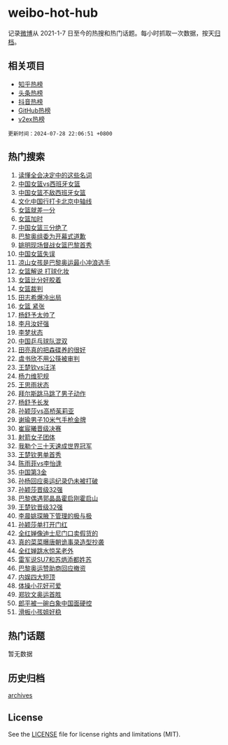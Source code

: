 # weibo-hot-hub

记录[微博](https://www.weibo.com)从 2021-1-7 日至今的热搜和热门话题。每小时抓取一次数据，按天[归档](archives)。

## 相关项目

- [知乎热榜](https://github.com/lonnyzhang423/zhihu-hot-hub)
- [头条热榜](https://github.com/lonnyzhang423/toutiao-hot-hub)
- [抖音热榜](https://github.com/lonnyzhang423/douyin-hot-hub)
- [GitHub热榜](https://github.com/lonnyzhang423/github-hot-hub)
- [v2ex热榜](https://github.com/lonnyzhang423/v2ex-hot-hub)


`更新时间：2024-07-28 22:06:51 +0800`

## 热门搜索

1. [读懂全会决定中的这些名词](https://m.weibo.cn/search?containerid=100103type%3D1%26t%3D10%26q%3D%23%E8%AF%BB%E6%87%82%E5%85%A8%E4%BC%9A%E5%86%B3%E5%AE%9A%E4%B8%AD%E7%9A%84%E8%BF%99%E4%BA%9B%E5%90%8D%E8%AF%8D%23&stream_entry_id=51&isnewpage=1&extparam=seat%3D1%26stream_entry_id%3D51%26c_type%3D51%26q%3D%2523%25E8%25AF%25BB%25E6%2587%2582%25E5%2585%25A8%25E4%25BC%259A%25E5%2586%25B3%25E5%25AE%259A%25E4%25B8%25AD%25E7%259A%2584%25E8%25BF%2599%25E4%25BA%259B%25E5%2590%258D%25E8%25AF%258D%2523%26cate%3D10103%26dgr%3D0%26pos%3D0%26filter_type%3Drealtimehot%26display_time%3D1722175610%26pre_seqid%3D1722175610437023595181)
1. [中国女篮vs西班牙女篮](https://m.weibo.cn/search?containerid=100103type%3D1%26t%3D10%26q%3D%23%E4%B8%AD%E5%9B%BD%E5%A5%B3%E7%AF%AEvs%E8%A5%BF%E7%8F%AD%E7%89%99%E5%A5%B3%E7%AF%AE%23&stream_entry_id=31&isnewpage=1&extparam=seat%3D1%26stream_entry_id%3D31%26flag%3D4%26realpos%3D1%26pos%3D0%26lcate%3D5001%26c_type%3D31%26filter_type%3Drealtimehot%26cate%3D5001%26dgr%3D0%26q%3D%2523%25E4%25B8%25AD%25E5%259B%25BD%25E5%25A5%25B3%25E7%25AF%25AEvs%25E8%25A5%25BF%25E7%258F%25AD%25E7%2589%2599%25E5%25A5%25B3%25E7%25AF%25AE%2523%26band_rank%3D1%26display_time%3D1722175610%26pre_seqid%3D1722175610437023595181)
1. [中国女篮不敌西班牙女篮](https://m.weibo.cn/search?containerid=100103type%3D1%26t%3D10%26q%3D%E4%B8%AD%E5%9B%BD%E5%A5%B3%E7%AF%AE%E4%B8%8D%E6%95%8C%E8%A5%BF%E7%8F%AD%E7%89%99%E5%A5%B3%E7%AF%AE&stream_entry_id=31&isnewpage=1&extparam=seat%3D1%26stream_entry_id%3D31%26flag%3D1%26realpos%3D2%26pos%3D1%26lcate%3D5001%26c_type%3D31%26filter_type%3Drealtimehot%26cate%3D5001%26dgr%3D0%26q%3D%25E4%25B8%25AD%25E5%259B%25BD%25E5%25A5%25B3%25E7%25AF%25AE%25E4%25B8%258D%25E6%2595%258C%25E8%25A5%25BF%25E7%258F%25AD%25E7%2589%2599%25E5%25A5%25B3%25E7%25AF%25AE%26band_rank%3D2%26display_time%3D1722175610%26pre_seqid%3D1722175610437023595181)
1. [文化中国行打卡北京中轴线](https://m.weibo.cn/search?containerid=100103type%3D1%26t%3D10%26q%3D%23%E6%96%87%E5%8C%96%E4%B8%AD%E5%9B%BD%E8%A1%8C%E6%89%93%E5%8D%A1%E5%8C%97%E4%BA%AC%E4%B8%AD%E8%BD%B4%E7%BA%BF%23&stream_entry_id=31&isnewpage=1&extparam=seat%3D1%26stream_entry_id%3D31%26flag%3D1%26realpos%3D3%26pos%3D2%26lcate%3D5001%26c_type%3D31%26filter_type%3Drealtimehot%26cate%3D5001%26dgr%3D0%26q%3D%2523%25E6%2596%2587%25E5%258C%2596%25E4%25B8%25AD%25E5%259B%25BD%25E8%25A1%258C%25E6%2589%2593%25E5%258D%25A1%25E5%258C%2597%25E4%25BA%25AC%25E4%25B8%25AD%25E8%25BD%25B4%25E7%25BA%25BF%2523%26band_rank%3D3%26display_time%3D1722175610%26pre_seqid%3D1722175610437023595181)
1. [女篮就差一分](https://m.weibo.cn/search?containerid=100103type%3D1%26t%3D10%26q%3D%E5%A5%B3%E7%AF%AE%E5%B0%B1%E5%B7%AE%E4%B8%80%E5%88%86&stream_entry_id=31&isnewpage=1&extparam=seat%3D1%26stream_entry_id%3D31%26flag%3D1%26realpos%3D4%26pos%3D3%26lcate%3D5001%26c_type%3D31%26filter_type%3Drealtimehot%26cate%3D5001%26dgr%3D0%26q%3D%25E5%25A5%25B3%25E7%25AF%25AE%25E5%25B0%25B1%25E5%25B7%25AE%25E4%25B8%2580%25E5%2588%2586%26band_rank%3D4%26display_time%3D1722175610%26pre_seqid%3D1722175610437023595181)
1. [女篮加时](https://m.weibo.cn/search?containerid=100103type%3D1%26t%3D10%26q%3D%E5%A5%B3%E7%AF%AE%E5%8A%A0%E6%97%B6&stream_entry_id=31&isnewpage=1&extparam=seat%3D1%26stream_entry_id%3D31%26flag%3D1%26realpos%3D5%26pos%3D4%26lcate%3D5001%26c_type%3D31%26filter_type%3Drealtimehot%26cate%3D5001%26dgr%3D0%26q%3D%25E5%25A5%25B3%25E7%25AF%25AE%25E5%258A%25A0%25E6%2597%25B6%26band_rank%3D5%26display_time%3D1722175610%26pre_seqid%3D1722175610437023595181)
1. [中国女篮三分绝了](https://m.weibo.cn/search?containerid=100103type%3D1%26t%3D10%26q%3D%E4%B8%AD%E5%9B%BD%E5%A5%B3%E7%AF%AE%E4%B8%89%E5%88%86%E7%BB%9D%E4%BA%86&stream_entry_id=31&isnewpage=1&extparam=seat%3D1%26stream_entry_id%3D31%26flag%3D1%26realpos%3D6%26pos%3D5%26lcate%3D5001%26c_type%3D31%26filter_type%3Drealtimehot%26cate%3D5001%26dgr%3D0%26q%3D%25E4%25B8%25AD%25E5%259B%25BD%25E5%25A5%25B3%25E7%25AF%25AE%25E4%25B8%2589%25E5%2588%2586%25E7%25BB%259D%25E4%25BA%2586%26band_rank%3D6%26display_time%3D1722175610%26pre_seqid%3D1722175610437023595181)
1. [巴黎奥组委为开幕式道歉](https://m.weibo.cn/search?containerid=100103type%3D1%26t%3D10%26q%3D%23%E5%B7%B4%E9%BB%8E%E5%A5%A5%E7%BB%84%E5%A7%94%E4%B8%BA%E5%BC%80%E5%B9%95%E5%BC%8F%E9%81%93%E6%AD%89%23&stream_entry_id=31&isnewpage=1&extparam=seat%3D1%26stream_entry_id%3D31%26flag%3D1%26realpos%3D7%26pos%3D6%26lcate%3D5001%26c_type%3D31%26filter_type%3Drealtimehot%26cate%3D5001%26dgr%3D0%26q%3D%2523%25E5%25B7%25B4%25E9%25BB%258E%25E5%25A5%25A5%25E7%25BB%2584%25E5%25A7%2594%25E4%25B8%25BA%25E5%25BC%2580%25E5%25B9%2595%25E5%25BC%258F%25E9%2581%2593%25E6%25AD%2589%2523%26band_rank%3D7%26display_time%3D1722175610%26pre_seqid%3D1722175610437023595181)
1. [姚明现场督战女篮巴黎首秀](https://m.weibo.cn/search?containerid=100103type%3D1%26t%3D10%26q%3D%23%E5%A7%9A%E6%98%8E%E7%8E%B0%E5%9C%BA%E7%9D%A3%E6%88%98%E5%A5%B3%E7%AF%AE%E5%B7%B4%E9%BB%8E%E9%A6%96%E7%A7%80%23&stream_entry_id=31&isnewpage=1&extparam=seat%3D1%26stream_entry_id%3D31%26flag%3D0%26realpos%3D8%26pos%3D7%26lcate%3D5001%26c_type%3D31%26filter_type%3Drealtimehot%26cate%3D5001%26dgr%3D0%26q%3D%2523%25E5%25A7%259A%25E6%2598%258E%25E7%258E%25B0%25E5%259C%25BA%25E7%259D%25A3%25E6%2588%2598%25E5%25A5%25B3%25E7%25AF%25AE%25E5%25B7%25B4%25E9%25BB%258E%25E9%25A6%2596%25E7%25A7%2580%2523%26band_rank%3D8%26display_time%3D1722175610%26pre_seqid%3D1722175610437023595181)
1. [中国女篮失误](https://m.weibo.cn/search?containerid=100103type%3D1%26t%3D10%26q%3D%23%E4%B8%AD%E5%9B%BD%E5%A5%B3%E7%AF%AE%E5%A4%B1%E8%AF%AF%23&stream_entry_id=31&isnewpage=1&extparam=seat%3D1%26stream_entry_id%3D31%26flag%3D0%26realpos%3D9%26pos%3D8%26lcate%3D5001%26c_type%3D31%26filter_type%3Drealtimehot%26cate%3D5001%26dgr%3D0%26q%3D%2523%25E4%25B8%25AD%25E5%259B%25BD%25E5%25A5%25B3%25E7%25AF%25AE%25E5%25A4%25B1%25E8%25AF%25AF%2523%26band_rank%3D9%26display_time%3D1722175610%26pre_seqid%3D1722175610437023595181)
1. [凉山女孩是巴黎奥运最小冲浪选手](https://m.weibo.cn/search?containerid=100103type%3D1%26t%3D10%26q%3D%23%E5%87%89%E5%B1%B1%E5%A5%B3%E5%AD%A9%E6%98%AF%E5%B7%B4%E9%BB%8E%E5%A5%A5%E8%BF%90%E6%9C%80%E5%B0%8F%E5%86%B2%E6%B5%AA%E9%80%89%E6%89%8B%23&stream_entry_id=31&isnewpage=1&extparam=seat%3D1%26stream_entry_id%3D31%26flag%3D1%26realpos%3D10%26pos%3D9%26lcate%3D5001%26c_type%3D31%26filter_type%3Drealtimehot%26cate%3D5001%26dgr%3D0%26q%3D%2523%25E5%2587%2589%25E5%25B1%25B1%25E5%25A5%25B3%25E5%25AD%25A9%25E6%2598%25AF%25E5%25B7%25B4%25E9%25BB%258E%25E5%25A5%25A5%25E8%25BF%2590%25E6%259C%2580%25E5%25B0%258F%25E5%2586%25B2%25E6%25B5%25AA%25E9%2580%2589%25E6%2589%258B%2523%26band_rank%3D10%26display_time%3D1722175610%26pre_seqid%3D1722175610437023595181)
1. [女篮解说 打球化妆](https://m.weibo.cn/search?containerid=100103type%3D1%26t%3D10%26q%3D%E5%A5%B3%E7%AF%AE%E8%A7%A3%E8%AF%B4+%E6%89%93%E7%90%83%E5%8C%96%E5%A6%86&stream_entry_id=31&isnewpage=1&extparam=seat%3D1%26stream_entry_id%3D31%26flag%3D1%26realpos%3D11%26pos%3D10%26lcate%3D5001%26c_type%3D31%26filter_type%3Drealtimehot%26cate%3D5001%26dgr%3D0%26q%3D%25E5%25A5%25B3%25E7%25AF%25AE%25E8%25A7%25A3%25E8%25AF%25B4%2520%25E6%2589%2593%25E7%2590%2583%25E5%258C%2596%25E5%25A6%2586%26band_rank%3D11%26display_time%3D1722175610%26pre_seqid%3D1722175610437023595181)
1. [女篮比分好胶着](https://m.weibo.cn/search?containerid=100103type%3D1%26t%3D10%26q%3D%E5%A5%B3%E7%AF%AE%E6%AF%94%E5%88%86%E5%A5%BD%E8%83%B6%E7%9D%80&stream_entry_id=31&isnewpage=1&extparam=seat%3D1%26stream_entry_id%3D31%26flag%3D1%26realpos%3D12%26pos%3D11%26lcate%3D5001%26c_type%3D31%26filter_type%3Drealtimehot%26cate%3D5001%26dgr%3D0%26q%3D%25E5%25A5%25B3%25E7%25AF%25AE%25E6%25AF%2594%25E5%2588%2586%25E5%25A5%25BD%25E8%2583%25B6%25E7%259D%2580%26band_rank%3D12%26display_time%3D1722175610%26pre_seqid%3D1722175610437023595181)
1. [女篮裁判](https://m.weibo.cn/search?containerid=100103type%3D1%26t%3D10%26q%3D%E5%A5%B3%E7%AF%AE%E8%A3%81%E5%88%A4&stream_entry_id=31&isnewpage=1&extparam=seat%3D1%26stream_entry_id%3D31%26flag%3D1%26realpos%3D13%26pos%3D12%26lcate%3D5001%26c_type%3D31%26filter_type%3Drealtimehot%26cate%3D5001%26dgr%3D0%26q%3D%25E5%25A5%25B3%25E7%25AF%25AE%25E8%25A3%2581%25E5%2588%25A4%26band_rank%3D13%26display_time%3D1722175610%26pre_seqid%3D1722175610437023595181)
1. [田志希爆冷出局](https://m.weibo.cn/search?containerid=100103type%3D1%26t%3D10%26q%3D%23%E7%94%B0%E5%BF%97%E5%B8%8C%E7%88%86%E5%86%B7%E5%87%BA%E5%B1%80%23&stream_entry_id=31&isnewpage=1&extparam=seat%3D1%26stream_entry_id%3D31%26flag%3D0%26realpos%3D14%26pos%3D13%26lcate%3D5001%26c_type%3D31%26filter_type%3Drealtimehot%26cate%3D5001%26dgr%3D0%26q%3D%2523%25E7%2594%25B0%25E5%25BF%2597%25E5%25B8%258C%25E7%2588%2586%25E5%2586%25B7%25E5%2587%25BA%25E5%25B1%2580%2523%26band_rank%3D14%26display_time%3D1722175610%26pre_seqid%3D1722175610437023595181)
1. [女篮 紧张](https://m.weibo.cn/search?containerid=100103type%3D1%26t%3D10%26q%3D%E5%A5%B3%E7%AF%AE+%E7%B4%A7%E5%BC%A0&stream_entry_id=31&isnewpage=1&extparam=seat%3D1%26stream_entry_id%3D31%26flag%3D1%26realpos%3D15%26pos%3D14%26lcate%3D5001%26c_type%3D31%26filter_type%3Drealtimehot%26cate%3D5001%26dgr%3D0%26q%3D%25E5%25A5%25B3%25E7%25AF%25AE%2520%25E7%25B4%25A7%25E5%25BC%25A0%26band_rank%3D15%26display_time%3D1722175610%26pre_seqid%3D1722175610437023595181)
1. [杨舒予太帅了](https://m.weibo.cn/search?containerid=100103type%3D1%26t%3D10%26q%3D%E6%9D%A8%E8%88%92%E4%BA%88%E5%A4%AA%E5%B8%85%E4%BA%86&stream_entry_id=31&isnewpage=1&extparam=seat%3D1%26stream_entry_id%3D31%26flag%3D0%26realpos%3D16%26pos%3D15%26lcate%3D5001%26c_type%3D31%26filter_type%3Drealtimehot%26cate%3D5001%26dgr%3D0%26q%3D%25E6%259D%25A8%25E8%2588%2592%25E4%25BA%2588%25E5%25A4%25AA%25E5%25B8%2585%25E4%25BA%2586%26band_rank%3D16%26display_time%3D1722175610%26pre_seqid%3D1722175610437023595181)
1. [李月汝好强](https://m.weibo.cn/search?containerid=100103type%3D1%26t%3D10%26q%3D%E6%9D%8E%E6%9C%88%E6%B1%9D%E5%A5%BD%E5%BC%BA&stream_entry_id=31&isnewpage=1&extparam=seat%3D1%26stream_entry_id%3D31%26flag%3D1%26realpos%3D17%26pos%3D16%26lcate%3D5001%26c_type%3D31%26filter_type%3Drealtimehot%26cate%3D5001%26dgr%3D0%26q%3D%25E6%259D%258E%25E6%259C%2588%25E6%25B1%259D%25E5%25A5%25BD%25E5%25BC%25BA%26band_rank%3D17%26display_time%3D1722175610%26pre_seqid%3D1722175610437023595181)
1. [李梦状态](https://m.weibo.cn/search?containerid=100103type%3D1%26t%3D10%26q%3D%E6%9D%8E%E6%A2%A6%E7%8A%B6%E6%80%81&stream_entry_id=31&isnewpage=1&extparam=seat%3D1%26stream_entry_id%3D31%26flag%3D0%26realpos%3D18%26pos%3D17%26lcate%3D5001%26c_type%3D31%26filter_type%3Drealtimehot%26cate%3D5001%26dgr%3D0%26q%3D%25E6%259D%258E%25E6%25A2%25A6%25E7%258A%25B6%25E6%2580%2581%26band_rank%3D18%26display_time%3D1722175610%26pre_seqid%3D1722175610437023595181)
1. [中国乒乓球队混双](https://m.weibo.cn/search?containerid=100103type%3D1%26t%3D10%26q%3D%E4%B8%AD%E5%9B%BD%E4%B9%92%E4%B9%93%E7%90%83%E9%98%9F%E6%B7%B7%E5%8F%8C&stream_entry_id=31&isnewpage=1&extparam=seat%3D1%26stream_entry_id%3D31%26flag%3D1%26realpos%3D19%26pos%3D18%26lcate%3D5001%26c_type%3D31%26filter_type%3Drealtimehot%26cate%3D5001%26dgr%3D0%26q%3D%25E4%25B8%25AD%25E5%259B%25BD%25E4%25B9%2592%25E4%25B9%2593%25E7%2590%2583%25E9%2598%259F%25E6%25B7%25B7%25E5%258F%258C%26band_rank%3D19%26display_time%3D1722175610%26pre_seqid%3D1722175610437023595181)
1. [田亮真的把森碟养的很好](https://m.weibo.cn/search?containerid=100103type%3D1%26t%3D10%26q%3D%23%E7%94%B0%E4%BA%AE%E7%9C%9F%E7%9A%84%E6%8A%8A%E6%A3%AE%E7%A2%9F%E5%85%BB%E7%9A%84%E5%BE%88%E5%A5%BD%23&stream_entry_id=31&isnewpage=1&extparam=seat%3D1%26stream_entry_id%3D31%26flag%3D2%26realpos%3D20%26pos%3D19%26lcate%3D5001%26c_type%3D31%26filter_type%3Drealtimehot%26cate%3D5001%26dgr%3D0%26q%3D%2523%25E7%2594%25B0%25E4%25BA%25AE%25E7%259C%259F%25E7%259A%2584%25E6%258A%258A%25E6%25A3%25AE%25E7%25A2%259F%25E5%2585%25BB%25E7%259A%2584%25E5%25BE%2588%25E5%25A5%25BD%2523%26band_rank%3D20%26display_time%3D1722175610%26pre_seqid%3D1722175610437023595181)
1. [虞书欣不用公筷被审判](https://m.weibo.cn/search?containerid=100103type%3D1%26t%3D10%26q%3D%23%E8%99%9E%E4%B9%A6%E6%AC%A3%E4%B8%8D%E7%94%A8%E5%85%AC%E7%AD%B7%E8%A2%AB%E5%AE%A1%E5%88%A4%23&stream_entry_id=31&isnewpage=1&extparam=seat%3D1%26stream_entry_id%3D31%26flag%3D2%26realpos%3D21%26pos%3D20%26lcate%3D5001%26c_type%3D31%26filter_type%3Drealtimehot%26cate%3D5001%26dgr%3D0%26q%3D%2523%25E8%2599%259E%25E4%25B9%25A6%25E6%25AC%25A3%25E4%25B8%258D%25E7%2594%25A8%25E5%2585%25AC%25E7%25AD%25B7%25E8%25A2%25AB%25E5%25AE%25A1%25E5%2588%25A4%2523%26band_rank%3D21%26display_time%3D1722175610%26pre_seqid%3D1722175610437023595181)
1. [王楚钦vs汪洋](https://m.weibo.cn/search?containerid=100103type%3D1%26t%3D10%26q%3D%23%E7%8E%8B%E6%A5%9A%E9%92%A6vs%E6%B1%AA%E6%B4%8B%23&stream_entry_id=31&isnewpage=1&extparam=seat%3D1%26stream_entry_id%3D31%26flag%3D0%26realpos%3D22%26pos%3D21%26lcate%3D5001%26c_type%3D31%26filter_type%3Drealtimehot%26cate%3D5001%26dgr%3D0%26q%3D%2523%25E7%258E%258B%25E6%25A5%259A%25E9%2592%25A6vs%25E6%25B1%25AA%25E6%25B4%258B%2523%26band_rank%3D22%26display_time%3D1722175610%26pre_seqid%3D1722175610437023595181)
1. [杨力维犯规](https://m.weibo.cn/search?containerid=100103type%3D1%26t%3D10%26q%3D%E6%9D%A8%E5%8A%9B%E7%BB%B4%E7%8A%AF%E8%A7%84&stream_entry_id=31&isnewpage=1&extparam=seat%3D1%26stream_entry_id%3D31%26flag%3D1%26realpos%3D23%26pos%3D22%26lcate%3D5001%26c_type%3D31%26filter_type%3Drealtimehot%26cate%3D5001%26dgr%3D0%26q%3D%25E6%259D%25A8%25E5%258A%259B%25E7%25BB%25B4%25E7%258A%25AF%25E8%25A7%2584%26band_rank%3D23%26display_time%3D1722175610%26pre_seqid%3D1722175610437023595181)
1. [王思雨状态](https://m.weibo.cn/search?containerid=100103type%3D1%26t%3D10%26q%3D%E7%8E%8B%E6%80%9D%E9%9B%A8%E7%8A%B6%E6%80%81&stream_entry_id=31&isnewpage=1&extparam=seat%3D1%26stream_entry_id%3D31%26flag%3D1%26realpos%3D24%26pos%3D23%26lcate%3D5001%26c_type%3D31%26filter_type%3Drealtimehot%26cate%3D5001%26dgr%3D0%26q%3D%25E7%258E%258B%25E6%2580%259D%25E9%259B%25A8%25E7%258A%25B6%25E6%2580%2581%26band_rank%3D24%26display_time%3D1722175610%26pre_seqid%3D1722175610437023595181)
1. [拜尔斯跳马跳了男子动作](https://m.weibo.cn/search?containerid=100103type%3D1%26t%3D10%26q%3D%23%E6%8B%9C%E5%B0%94%E6%96%AF%E8%B7%B3%E9%A9%AC%E8%B7%B3%E4%BA%86%E7%94%B7%E5%AD%90%E5%8A%A8%E4%BD%9C%23&stream_entry_id=31&isnewpage=1&extparam=seat%3D1%26stream_entry_id%3D31%26flag%3D1%26realpos%3D25%26pos%3D24%26lcate%3D5001%26c_type%3D31%26filter_type%3Drealtimehot%26cate%3D5001%26dgr%3D0%26q%3D%2523%25E6%258B%259C%25E5%25B0%2594%25E6%2596%25AF%25E8%25B7%25B3%25E9%25A9%25AC%25E8%25B7%25B3%25E4%25BA%2586%25E7%2594%25B7%25E5%25AD%2590%25E5%258A%25A8%25E4%25BD%259C%2523%26band_rank%3D25%26display_time%3D1722175610%26pre_seqid%3D1722175610437023595181)
1. [杨舒予长发](https://m.weibo.cn/search?containerid=100103type%3D1%26t%3D10%26q%3D%23%E6%9D%A8%E8%88%92%E4%BA%88%E9%95%BF%E5%8F%91%23&stream_entry_id=31&isnewpage=1&extparam=seat%3D1%26stream_entry_id%3D31%26flag%3D1%26realpos%3D26%26pos%3D25%26lcate%3D5001%26c_type%3D31%26filter_type%3Drealtimehot%26cate%3D5001%26dgr%3D0%26q%3D%2523%25E6%259D%25A8%25E8%2588%2592%25E4%25BA%2588%25E9%2595%25BF%25E5%258F%2591%2523%26band_rank%3D26%26display_time%3D1722175610%26pre_seqid%3D1722175610437023595181)
1. [孙颖莎vs高桥茱莉亚](https://m.weibo.cn/search?containerid=100103type%3D1%26t%3D10%26q%3D%E5%AD%99%E9%A2%96%E8%8E%8Evs%E9%AB%98%E6%A1%A5%E8%8C%B1%E8%8E%89%E4%BA%9A&stream_entry_id=31&isnewpage=1&extparam=seat%3D1%26stream_entry_id%3D31%26flag%3D0%26realpos%3D27%26pos%3D26%26lcate%3D5001%26c_type%3D31%26filter_type%3Drealtimehot%26cate%3D5001%26dgr%3D0%26q%3D%25E5%25AD%2599%25E9%25A2%2596%25E8%258E%258Evs%25E9%25AB%2598%25E6%25A1%25A5%25E8%258C%25B1%25E8%258E%2589%25E4%25BA%259A%26band_rank%3D27%26display_time%3D1722175610%26pre_seqid%3D1722175610437023595181)
1. [谢瑜男子10米气手枪金牌](https://m.weibo.cn/search?containerid=100103type%3D1%26t%3D10%26q%3D%23%E8%B0%A2%E7%91%9C%E7%94%B7%E5%AD%9010%E7%B1%B3%E6%B0%94%E6%89%8B%E6%9E%AA%E9%87%91%E7%89%8C%23&stream_entry_id=31&isnewpage=1&extparam=seat%3D1%26stream_entry_id%3D31%26flag%3D0%26realpos%3D28%26pos%3D27%26lcate%3D5001%26c_type%3D31%26filter_type%3Drealtimehot%26cate%3D5001%26dgr%3D0%26q%3D%2523%25E8%25B0%25A2%25E7%2591%259C%25E7%2594%25B7%25E5%25AD%259010%25E7%25B1%25B3%25E6%25B0%2594%25E6%2589%258B%25E6%259E%25AA%25E9%2587%2591%25E7%2589%258C%2523%26band_rank%3D28%26display_time%3D1722175610%26pre_seqid%3D1722175610437023595181)
1. [崔宸曦晋级决赛](https://m.weibo.cn/search?containerid=100103type%3D1%26t%3D10%26q%3D%23%E5%B4%94%E5%AE%B8%E6%9B%A6%E6%99%8B%E7%BA%A7%E5%86%B3%E8%B5%9B%23&stream_entry_id=31&isnewpage=1&extparam=seat%3D1%26stream_entry_id%3D31%26flag%3D1%26realpos%3D29%26pos%3D28%26lcate%3D5001%26c_type%3D31%26filter_type%3Drealtimehot%26cate%3D5001%26dgr%3D0%26q%3D%2523%25E5%25B4%2594%25E5%25AE%25B8%25E6%259B%25A6%25E6%2599%258B%25E7%25BA%25A7%25E5%2586%25B3%25E8%25B5%259B%2523%26band_rank%3D29%26display_time%3D1722175610%26pre_seqid%3D1722175610437023595181)
1. [射箭女子团体](https://m.weibo.cn/search?containerid=100103type%3D1%26t%3D10%26q%3D%E5%B0%84%E7%AE%AD%E5%A5%B3%E5%AD%90%E5%9B%A2%E4%BD%93&stream_entry_id=31&isnewpage=1&extparam=seat%3D1%26stream_entry_id%3D31%26flag%3D1%26realpos%3D30%26pos%3D29%26lcate%3D5001%26c_type%3D31%26filter_type%3Drealtimehot%26cate%3D5001%26dgr%3D0%26q%3D%25E5%25B0%2584%25E7%25AE%25AD%25E5%25A5%25B3%25E5%25AD%2590%25E5%259B%25A2%25E4%25BD%2593%26band_rank%3D30%26display_time%3D1722175610%26pre_seqid%3D1722175610437023595181)
1. [我勒个三十天速成世界冠军](https://m.weibo.cn/search?containerid=100103type%3D1%26t%3D10%26q%3D%E6%88%91%E5%8B%92%E4%B8%AA%E4%B8%89%E5%8D%81%E5%A4%A9%E9%80%9F%E6%88%90%E4%B8%96%E7%95%8C%E5%86%A0%E5%86%9B&stream_entry_id=31&isnewpage=1&extparam=seat%3D1%26stream_entry_id%3D31%26flag%3D0%26realpos%3D31%26pos%3D30%26lcate%3D5001%26c_type%3D31%26filter_type%3Drealtimehot%26cate%3D5001%26dgr%3D0%26q%3D%25E6%2588%2591%25E5%258B%2592%25E4%25B8%25AA%25E4%25B8%2589%25E5%258D%2581%25E5%25A4%25A9%25E9%2580%259F%25E6%2588%2590%25E4%25B8%2596%25E7%2595%258C%25E5%2586%25A0%25E5%2586%259B%26band_rank%3D31%26display_time%3D1722175610%26pre_seqid%3D1722175610437023595181)
1. [王楚钦男单首秀](https://m.weibo.cn/search?containerid=100103type%3D1%26t%3D10%26q%3D%E7%8E%8B%E6%A5%9A%E9%92%A6%E7%94%B7%E5%8D%95%E9%A6%96%E7%A7%80&stream_entry_id=31&isnewpage=1&extparam=seat%3D1%26stream_entry_id%3D31%26flag%3D0%26realpos%3D32%26pos%3D31%26lcate%3D5001%26c_type%3D31%26filter_type%3Drealtimehot%26cate%3D5001%26dgr%3D0%26q%3D%25E7%258E%258B%25E6%25A5%259A%25E9%2592%25A6%25E7%2594%25B7%25E5%258D%2595%25E9%25A6%2596%25E7%25A7%2580%26band_rank%3D32%26display_time%3D1722175610%26pre_seqid%3D1722175610437023595181)
1. [陈雨菲vs李怡逢](https://m.weibo.cn/search?containerid=100103type%3D1%26t%3D10%26q%3D%E9%99%88%E9%9B%A8%E8%8F%B2vs%E6%9D%8E%E6%80%A1%E9%80%A2&stream_entry_id=31&isnewpage=1&extparam=seat%3D1%26stream_entry_id%3D31%26flag%3D1%26realpos%3D33%26pos%3D32%26lcate%3D5001%26c_type%3D31%26filter_type%3Drealtimehot%26cate%3D5001%26dgr%3D0%26q%3D%25E9%2599%2588%25E9%259B%25A8%25E8%258F%25B2vs%25E6%259D%258E%25E6%2580%25A1%25E9%2580%25A2%26band_rank%3D33%26display_time%3D1722175610%26pre_seqid%3D1722175610437023595181)
1. [中国第3金](https://m.weibo.cn/search?containerid=100103type%3D1%26t%3D10%26q%3D%23%E4%B8%AD%E5%9B%BD%E7%AC%AC3%E9%87%91%23&stream_entry_id=31&isnewpage=1&extparam=seat%3D1%26stream_entry_id%3D31%26flag%3D0%26realpos%3D34%26pos%3D33%26lcate%3D5001%26c_type%3D31%26filter_type%3Drealtimehot%26cate%3D5001%26dgr%3D0%26q%3D%2523%25E4%25B8%25AD%25E5%259B%25BD%25E7%25AC%25AC3%25E9%2587%2591%2523%26band_rank%3D34%26display_time%3D1722175610%26pre_seqid%3D1722175610437023595181)
1. [孙杨回应奥运纪录仍未被打破](https://m.weibo.cn/search?containerid=100103type%3D1%26t%3D10%26q%3D%23%E5%AD%99%E6%9D%A8%E5%9B%9E%E5%BA%94%E5%A5%A5%E8%BF%90%E7%BA%AA%E5%BD%95%E4%BB%8D%E6%9C%AA%E8%A2%AB%E6%89%93%E7%A0%B4%23&stream_entry_id=31&isnewpage=1&extparam=seat%3D1%26stream_entry_id%3D31%26flag%3D1%26realpos%3D35%26pos%3D34%26lcate%3D5001%26c_type%3D31%26filter_type%3Drealtimehot%26cate%3D5001%26dgr%3D0%26q%3D%2523%25E5%25AD%2599%25E6%259D%25A8%25E5%259B%259E%25E5%25BA%2594%25E5%25A5%25A5%25E8%25BF%2590%25E7%25BA%25AA%25E5%25BD%2595%25E4%25BB%258D%25E6%259C%25AA%25E8%25A2%25AB%25E6%2589%2593%25E7%25A0%25B4%2523%26band_rank%3D35%26display_time%3D1722175610%26pre_seqid%3D1722175610437023595181)
1. [孙颖莎晋级32强](https://m.weibo.cn/search?containerid=100103type%3D1%26t%3D10%26q%3D%23%E5%AD%99%E9%A2%96%E8%8E%8E%E6%99%8B%E7%BA%A732%E5%BC%BA%23&stream_entry_id=31&isnewpage=1&extparam=seat%3D1%26stream_entry_id%3D31%26flag%3D0%26realpos%3D36%26pos%3D35%26lcate%3D5001%26c_type%3D31%26filter_type%3Drealtimehot%26cate%3D5001%26dgr%3D0%26q%3D%2523%25E5%25AD%2599%25E9%25A2%2596%25E8%258E%258E%25E6%2599%258B%25E7%25BA%25A732%25E5%25BC%25BA%2523%26band_rank%3D36%26display_time%3D1722175610%26pre_seqid%3D1722175610437023595181)
1. [巴黎偶遇郭晶晶霍启刚霍启山](https://m.weibo.cn/search?containerid=100103type%3D1%26t%3D10%26q%3D%23%E5%B7%B4%E9%BB%8E%E5%81%B6%E9%81%87%E9%83%AD%E6%99%B6%E6%99%B6%E9%9C%8D%E5%90%AF%E5%88%9A%E9%9C%8D%E5%90%AF%E5%B1%B1%23&stream_entry_id=31&isnewpage=1&extparam=seat%3D1%26stream_entry_id%3D31%26flag%3D0%26realpos%3D37%26pos%3D36%26lcate%3D5001%26c_type%3D31%26filter_type%3Drealtimehot%26cate%3D5001%26dgr%3D0%26q%3D%2523%25E5%25B7%25B4%25E9%25BB%258E%25E5%2581%25B6%25E9%2581%2587%25E9%2583%25AD%25E6%2599%25B6%25E6%2599%25B6%25E9%259C%258D%25E5%2590%25AF%25E5%2588%259A%25E9%259C%258D%25E5%2590%25AF%25E5%25B1%25B1%2523%26band_rank%3D37%26display_time%3D1722175610%26pre_seqid%3D1722175610437023595181)
1. [王楚钦晋级32强](https://m.weibo.cn/search?containerid=100103type%3D1%26t%3D10%26q%3D%23%E7%8E%8B%E6%A5%9A%E9%92%A6%E6%99%8B%E7%BA%A732%E5%BC%BA%23&stream_entry_id=31&isnewpage=1&extparam=seat%3D1%26stream_entry_id%3D31%26flag%3D0%26realpos%3D38%26pos%3D37%26lcate%3D5001%26c_type%3D31%26filter_type%3Drealtimehot%26cate%3D5001%26dgr%3D0%26q%3D%2523%25E7%258E%258B%25E6%25A5%259A%25E9%2592%25A6%25E6%2599%258B%25E7%25BA%25A732%25E5%25BC%25BA%2523%26band_rank%3D38%26display_time%3D1722175610%26pre_seqid%3D1722175610437023595181)
1. [李晨姚琛腋下管理的极与极](https://m.weibo.cn/search?containerid=100103type%3D1%26t%3D10%26q%3D%E6%9D%8E%E6%99%A8%E5%A7%9A%E7%90%9B%E8%85%8B%E4%B8%8B%E7%AE%A1%E7%90%86%E7%9A%84%E6%9E%81%E4%B8%8E%E6%9E%81&stream_entry_id=31&isnewpage=1&extparam=seat%3D1%26stream_entry_id%3D31%26flag%3D1%26realpos%3D39%26pos%3D38%26lcate%3D5001%26c_type%3D31%26filter_type%3Drealtimehot%26cate%3D5001%26dgr%3D0%26q%3D%25E6%259D%258E%25E6%2599%25A8%25E5%25A7%259A%25E7%2590%259B%25E8%2585%258B%25E4%25B8%258B%25E7%25AE%25A1%25E7%2590%2586%25E7%259A%2584%25E6%259E%2581%25E4%25B8%258E%25E6%259E%2581%26band_rank%3D39%26display_time%3D1722175610%26pre_seqid%3D1722175610437023595181)
1. [孙颖莎单打开门红](https://m.weibo.cn/search?containerid=100103type%3D1%26t%3D10%26q%3D%23%E5%AD%99%E9%A2%96%E8%8E%8E%E5%8D%95%E6%89%93%E5%BC%80%E9%97%A8%E7%BA%A2%23&stream_entry_id=31&isnewpage=1&extparam=seat%3D1%26stream_entry_id%3D31%26flag%3D0%26realpos%3D40%26pos%3D39%26lcate%3D5001%26c_type%3D31%26filter_type%3Drealtimehot%26cate%3D5001%26dgr%3D0%26q%3D%2523%25E5%25AD%2599%25E9%25A2%2596%25E8%258E%258E%25E5%258D%2595%25E6%2589%2593%25E5%25BC%2580%25E9%2597%25A8%25E7%25BA%25A2%2523%26band_rank%3D40%26display_time%3D1722175610%26pre_seqid%3D1722175610437023595181)
1. [全红婵像迪士尼门口卖假货的](https://m.weibo.cn/search?containerid=100103type%3D1%26t%3D10%26q%3D%E5%85%A8%E7%BA%A2%E5%A9%B5%E5%83%8F%E8%BF%AA%E5%A3%AB%E5%B0%BC%E9%97%A8%E5%8F%A3%E5%8D%96%E5%81%87%E8%B4%A7%E7%9A%84&stream_entry_id=31&isnewpage=1&extparam=seat%3D1%26stream_entry_id%3D31%26flag%3D0%26realpos%3D41%26pos%3D40%26lcate%3D5001%26c_type%3D31%26filter_type%3Drealtimehot%26cate%3D5001%26dgr%3D0%26q%3D%25E5%2585%25A8%25E7%25BA%25A2%25E5%25A9%25B5%25E5%2583%258F%25E8%25BF%25AA%25E5%25A3%25AB%25E5%25B0%25BC%25E9%2597%25A8%25E5%258F%25A3%25E5%258D%2596%25E5%2581%2587%25E8%25B4%25A7%25E7%259A%2584%26band_rank%3D41%26display_time%3D1722175610%26pre_seqid%3D1722175610437023595181)
1. [真的菜菜曝唐朝诡事录造型抄袭](https://m.weibo.cn/search?containerid=100103type%3D1%26t%3D10%26q%3D%23%E7%9C%9F%E7%9A%84%E8%8F%9C%E8%8F%9C%E6%9B%9D%E5%94%90%E6%9C%9D%E8%AF%A1%E4%BA%8B%E5%BD%95%E9%80%A0%E5%9E%8B%E6%8A%84%E8%A2%AD%23&stream_entry_id=31&isnewpage=1&extparam=seat%3D1%26stream_entry_id%3D31%26flag%3D0%26realpos%3D42%26pos%3D41%26lcate%3D5001%26c_type%3D31%26filter_type%3Drealtimehot%26cate%3D5001%26dgr%3D0%26q%3D%2523%25E7%259C%259F%25E7%259A%2584%25E8%258F%259C%25E8%258F%259C%25E6%259B%259D%25E5%2594%2590%25E6%259C%259D%25E8%25AF%25A1%25E4%25BA%258B%25E5%25BD%2595%25E9%2580%25A0%25E5%259E%258B%25E6%258A%2584%25E8%25A2%25AD%2523%26band_rank%3D42%26display_time%3D1722175610%26pre_seqid%3D1722175610437023595181)
1. [全红婵跳水惊呆老外](https://m.weibo.cn/search?containerid=100103type%3D1%26t%3D10%26q%3D%23%E5%85%A8%E7%BA%A2%E5%A9%B5%E8%B7%B3%E6%B0%B4%E6%83%8A%E5%91%86%E8%80%81%E5%A4%96%23&stream_entry_id=31&isnewpage=1&extparam=seat%3D1%26stream_entry_id%3D31%26flag%3D0%26realpos%3D43%26pos%3D42%26lcate%3D5001%26c_type%3D31%26filter_type%3Drealtimehot%26cate%3D5001%26dgr%3D0%26q%3D%2523%25E5%2585%25A8%25E7%25BA%25A2%25E5%25A9%25B5%25E8%25B7%25B3%25E6%25B0%25B4%25E6%2583%258A%25E5%2591%2586%25E8%2580%2581%25E5%25A4%2596%2523%26band_rank%3D43%26display_time%3D1722175610%26pre_seqid%3D1722175610437023595181)
1. [雷军说SU7和苏炳添都姓苏](https://m.weibo.cn/search?containerid=100103type%3D1%26t%3D10%26q%3D%23%E9%9B%B7%E5%86%9B%E8%AF%B4SU7%E5%92%8C%E8%8B%8F%E7%82%B3%E6%B7%BB%E9%83%BD%E5%A7%93%E8%8B%8F%23&stream_entry_id=31&isnewpage=1&extparam=seat%3D1%26adid%3D248433%26flag%3D0%26realpos%3D44%26pos%3D43%26filter_type%3Drealtimehot%26c_type%3D31%26stream_entry_id%3D31%26lcate%3D5001%26cate%3D5001%26dgr%3D0%26q%3D%2523%25E9%259B%25B7%25E5%2586%259B%25E8%25AF%25B4SU7%25E5%2592%258C%25E8%258B%258F%25E7%2582%25B3%25E6%25B7%25BB%25E9%2583%25BD%25E5%25A7%2593%25E8%258B%258F%2523%26band_rank%3D44%26display_time%3D1722175610%26pre_seqid%3D1722175610437023595181)
1. [巴黎奥运赞助商回应撤资](https://m.weibo.cn/search?containerid=100103type%3D1%26t%3D10%26q%3D%23%E5%B7%B4%E9%BB%8E%E5%A5%A5%E8%BF%90%E8%B5%9E%E5%8A%A9%E5%95%86%E5%9B%9E%E5%BA%94%E6%92%A4%E8%B5%84%23&stream_entry_id=31&isnewpage=1&extparam=seat%3D1%26stream_entry_id%3D31%26flag%3D0%26realpos%3D45%26pos%3D44%26lcate%3D5001%26c_type%3D31%26filter_type%3Drealtimehot%26cate%3D5001%26dgr%3D0%26q%3D%2523%25E5%25B7%25B4%25E9%25BB%258E%25E5%25A5%25A5%25E8%25BF%2590%25E8%25B5%259E%25E5%258A%25A9%25E5%2595%2586%25E5%259B%259E%25E5%25BA%2594%25E6%2592%25A4%25E8%25B5%2584%2523%26band_rank%3D45%26display_time%3D1722175610%26pre_seqid%3D1722175610437023595181)
1. [内娱四大短顶](https://m.weibo.cn/search?containerid=100103type%3D1%26t%3D10%26q%3D%23%E5%86%85%E5%A8%B1%E5%9B%9B%E5%A4%A7%E7%9F%AD%E9%A1%B6%23&stream_entry_id=31&isnewpage=1&extparam=seat%3D1%26stream_entry_id%3D31%26flag%3D0%26realpos%3D46%26pos%3D45%26lcate%3D5001%26c_type%3D31%26filter_type%3Drealtimehot%26cate%3D5001%26dgr%3D0%26q%3D%2523%25E5%2586%2585%25E5%25A8%25B1%25E5%259B%259B%25E5%25A4%25A7%25E7%259F%25AD%25E9%25A1%25B6%2523%26band_rank%3D46%26display_time%3D1722175610%26pre_seqid%3D1722175610437023595181)
1. [体操小花好可爱](https://m.weibo.cn/search?containerid=100103type%3D1%26t%3D10%26q%3D%E4%BD%93%E6%93%8D%E5%B0%8F%E8%8A%B1%E5%A5%BD%E5%8F%AF%E7%88%B1&stream_entry_id=31&isnewpage=1&extparam=seat%3D1%26stream_entry_id%3D31%26flag%3D0%26realpos%3D47%26pos%3D46%26lcate%3D5001%26c_type%3D31%26filter_type%3Drealtimehot%26cate%3D5001%26dgr%3D0%26q%3D%25E4%25BD%2593%25E6%2593%258D%25E5%25B0%258F%25E8%258A%25B1%25E5%25A5%25BD%25E5%258F%25AF%25E7%2588%25B1%26band_rank%3D47%26display_time%3D1722175610%26pre_seqid%3D1722175610437023595181)
1. [郑钦文奥运首胜](https://m.weibo.cn/search?containerid=100103type%3D1%26t%3D10%26q%3D%23%E9%83%91%E9%92%A6%E6%96%87%E5%A5%A5%E8%BF%90%E9%A6%96%E8%83%9C%23&stream_entry_id=31&isnewpage=1&extparam=seat%3D1%26stream_entry_id%3D31%26flag%3D1%26realpos%3D48%26pos%3D47%26lcate%3D5001%26c_type%3D31%26filter_type%3Drealtimehot%26cate%3D5001%26dgr%3D0%26q%3D%2523%25E9%2583%2591%25E9%2592%25A6%25E6%2596%2587%25E5%25A5%25A5%25E8%25BF%2590%25E9%25A6%2596%25E8%2583%259C%2523%26band_rank%3D48%26display_time%3D1722175610%26pre_seqid%3D1722175610437023595181)
1. [郎平被一碗白象中国面硬控](https://m.weibo.cn/search?containerid=100103type%3D1%26t%3D10%26q%3D%23%E9%83%8E%E5%B9%B3%E8%A2%AB%E4%B8%80%E7%A2%97%E7%99%BD%E8%B1%A1%E4%B8%AD%E5%9B%BD%E9%9D%A2%E7%A1%AC%E6%8E%A7%23&stream_entry_id=31&isnewpage=1&extparam=seat%3D1%26adid%3D247103%26flag%3D0%26realpos%3D49%26pos%3D48%26filter_type%3Drealtimehot%26c_type%3D31%26stream_entry_id%3D31%26lcate%3D5001%26cate%3D5001%26dgr%3D0%26q%3D%2523%25E9%2583%258E%25E5%25B9%25B3%25E8%25A2%25AB%25E4%25B8%2580%25E7%25A2%2597%25E7%2599%25BD%25E8%25B1%25A1%25E4%25B8%25AD%25E5%259B%25BD%25E9%259D%25A2%25E7%25A1%25AC%25E6%258E%25A7%2523%26band_rank%3D49%26display_time%3D1722175610%26pre_seqid%3D1722175610437023595181)
1. [滑板小孩姐好稳](https://m.weibo.cn/search?containerid=100103type%3D1%26t%3D10%26q%3D%E6%BB%91%E6%9D%BF%E5%B0%8F%E5%AD%A9%E5%A7%90%E5%A5%BD%E7%A8%B3&stream_entry_id=31&isnewpage=1&extparam=seat%3D1%26stream_entry_id%3D31%26flag%3D0%26realpos%3D50%26pos%3D49%26lcate%3D5001%26c_type%3D31%26filter_type%3Drealtimehot%26cate%3D5001%26dgr%3D0%26q%3D%25E6%25BB%2591%25E6%259D%25BF%25E5%25B0%258F%25E5%25AD%25A9%25E5%25A7%2590%25E5%25A5%25BD%25E7%25A8%25B3%26band_rank%3D50%26display_time%3D1722175610%26pre_seqid%3D1722175610437023595181)

## 热门话题

暂无数据

## 历史归档

[archives](archives)

## License

See the [LICENSE](LICENSE) file for license rights and limitations (MIT).
